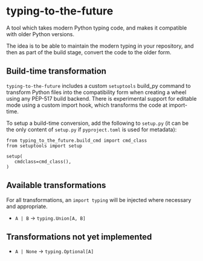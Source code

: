 # typing-to-the-future

A tool which takes modern Python typing code, and makes it
compatible with older Python versions.

The idea is to be able to maintain the modern typing in your
repository, and then as part of the build stage, convert the
code to the older form.

## Build-time transformation

`typing-to-the-future` includes a custom `setuptools` build_py command to
transform Python files into the compatibility form when creating a wheel
using any PEP-517 build backend. There is experimental support for editable
mode using a custom import hook, which transforms the code at import-time.

To setup a build-time conversion, add the following to `setup.py` (it can be
the only content of `setup.py` if `pyproject.toml` is used for metadata):

```
from typing_to_the_future.build_cmd import cmd_class
from setuptools import setup

setup(
   cmdclass=cmd_class(),
)
```

## Available transformations

For all transformations, an `import typing` will be injected where necessary
and appropriate.

* `A | B` -> `typing.Union[A, B]`

## Transformations not yet implemented

* `A | None` -> `typing.Optional[A]`
